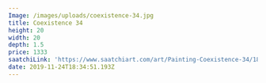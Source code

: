 ```yaml
---
Image: /images/uploads/coexistence-34.jpg
title: Coexistence 34
height: 20
width: 20
depth: 1.5
price: 1333
saatchiLink: 'https://www.saatchiart.com/art/Painting-Coexistence-34/189576/6510319/view'
date: 2019-11-24T18:34:51.193Z
---
```


